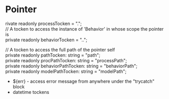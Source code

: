 # Pointer

rivate readonly processTocken = ".";  
// A tocken to access the instance of 'Behavior' in whose scope the  pointer is  
private readonly behaviorTocken = "..";  

// A tocken to access the full path of the pointer self  
private readonly pathTocken: string = "path";  
private readonly procPathTocken: string = "processPath";  
private readonly behaviorPathTocken: string = "behaviorPath";  
private readonly modelPathTocken: string = "modelPath";  

- ${err} - access error message from anywhere under the "trycatch" block
- datetime tockens

